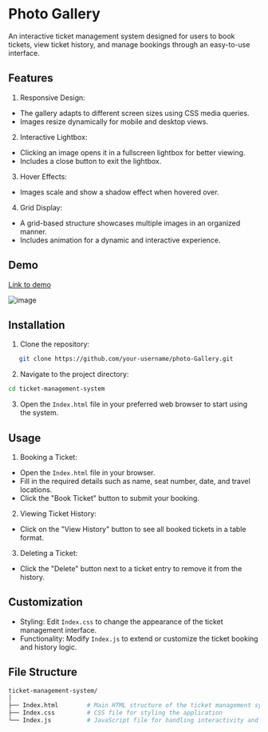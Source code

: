 # Photo Gallery

An interactive ticket management system designed for users to book tickets, view ticket history, and manage bookings through an easy-to-use interface. 

## Features

1. Responsive Design:

- The gallery adapts to different screen sizes using CSS media queries.
- Images resize dynamically for mobile and desktop views.
2. Interactive Lightbox:

- Clicking an image opens it in a fullscreen lightbox for better viewing.
- Includes a close button to exit the lightbox.
3. Hover Effects:

- Images scale and show a shadow effect when hovered over.
4. Grid Display:

- A grid-based structure showcases multiple images in an organized manner.
- Includes animation for a dynamic and interactive experience.


## Demo
[Link to demo](https://lf36l9.csb.app/)

![image](https://github.com/user-attachments/assets/a0e3455b-53e5-4cbe-9388-4e7623438793)


## Installation

1. Clone the repository:
```bash
   git clone https://github.com/your-username/photo-Gallery.git
```
2. Navigate to the project directory:
```bash
cd ticket-management-system

```
3. Open the `Index.html` file in your preferred web browser to start using the system.

## Usage

1. Booking a Ticket:
 - Open the `Index.html` file in your browser.
 - Fill in the required details such as name, seat number, date, and travel locations.
 - Click the "Book Ticket" button to submit your booking.
2. Viewing Ticket History:
 - Click on the "View History" button to see all booked tickets in a table format.
3. Deleting a Ticket:
 - Click the "Delete" button next to a ticket entry to remove it from the history.


## Customization
- Styling: Edit `Index.css` to change the appearance of the ticket management interface.
- Functionality: Modify `Index.js` to extend or customize the ticket booking and history logic.

## File Structure
```graphql
ticket-management-system/
│
├── Index.html        # Main HTML structure of the ticket management system
├── Index.css         # CSS file for styling the application
└── Index.js          # JavaScript file for handling interactivity and ticket logic
```

